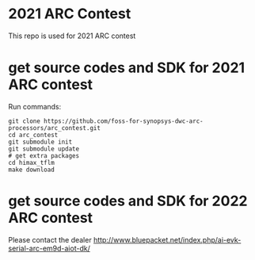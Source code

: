 # 2021 ARC Contest
This repo is used for 2021 ARC contest
# get source codes and SDK for 2021 ARC contest
Run commands:
```
git clone https://github.com/foss-for-synopsys-dwc-arc-processors/arc_contest.git
cd arc_contest
git submodule init
git submodule update
# get extra packages
cd himax_tflm
make download
```

# get source codes and SDK for 2022 ARC contest
Please contact the dealer
http://www.bluepacket.net/index.php/ai-evk-serial-arc-em9d-aiot-dk/
